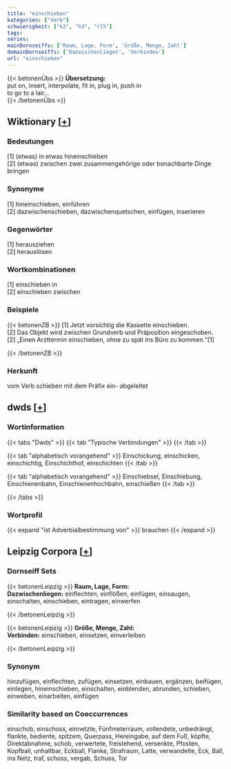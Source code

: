 ```yaml
---
title: "einschieben"
kategorien: ["Verb"]
schwierigkeit: ["k2", "h3", "r15"]
tags:
series:
mainDornseiffs: ['Raum, Lage, Form', 'Größe, Menge, Zahl']
domainDornseiffs: ['Dazwischenliegen', 'Verbinden']
url: "einschieben"
---
```


{{< betonenÜbs >}}
**Übersetzung:**  
put on, insert, interpolate, fit in, plug in, push  in  
to go to a lair...  
{{< /betonenÜbs >}}

## Wiktionary [[+](https://de.wiktionary.org/wiki/einschieben)]

### Bedeutungen
[1] (etwas) in etwas hineinschieben  
[2] (etwas) zwischen zwei zusammengehörige oder benachbarte Dinge bringen  

### Synonyme
[1] hineinschieben, einführen  
[2] dazwischenschieben, dazwischenquetschen, einfügen, inserieren  

### Gegenwörter
[1] herausziehen  
[2] herauslösen  

### Wortkombinationen
[1] einschieben in  
[2] einschieben zwischen  

### Beispiele
{{< betonenZB >}}
[1] Jetzt vorsichtig die Kassette einschieben.  
[2] Das Objekt wird zwischen Grundverb und Präposition eingeschoben.  
[2] „Einen Arzttermin einschieben, ohne zu spät ins Büro zu kommen.“[1]  

{{< /betonenZB >}}
### Herkunft
vom Verb schieben mit dem Präfix ein- abgeleitet  



## dwds [[+](https://www.dwds.de/wb/einschieben)]

### Wortinformation
{{< tabs "Dwds" >}}
{{< tab "Typische Verbindungen" >}}
{{< /tab >}}

{{< tab "alphabetisch vorangehend" >}}
Einschickung, einschicken, einschichtig, Einschichthof, einschichten
{{< /tab >}}

{{< tab "alphabetisch vorangehend" >}}
Einschiebsel, Einschiebung, Einschienenbahn, Einschienenhochbahn, einschießen
{{< /tab >}}

{{< /tabs >}}

### Wortprofil
{{< expand "ist Adverbialbestimmung von" >}} brauchen {{< /expand >}}

## Leipzig Corpora [[+](https://corpora.uni-leipzig.de/en/res?word=einschieben&corpusId=deu_newscrawl-public_2018)]

### Dornseiff Sets
{{< betonenLeipzig >}}
**Raum, Lage, Form:**  
**Dazwischenliegen:** einflechten, einflößen, einfügen, einsaugen, einschalten, einschieben, eintragen, einwerfen  

{{< /betonenLeipzig >}}


{{< betonenLeipzig >}}
**Größe, Menge, Zahl:**  
**Verbinden:** einschieben, einsetzen, einverleiben  

{{< /betonenLeipzig >}}

### Synonym
hinzufügen, einflechten, zufügen, einsetzen, einbauen, ergänzen, beifügen, einlegen, hineinschieben, einschalten, einblenden, abrunden, schieben, einweben, einarbeiten, einfügen


### Similarity based on Cooccurrences
einschob, einschoss, einnetzte, Fünfmeterraum, vollendete, unbedrängt, flankte, bediente, spitzem, Querpass, Hereingabe, auf dem Fuß, köpfte, Direktabnahme, schob, verwertete, freistehend, versenkte, Pfosten, Kopfball, unhaltbar, Eckball, Flanke, Strafraum, Latte, verwandelte, Eck, Ball, ins Netz, traf, schoss, vergab, Schuss, Tor

